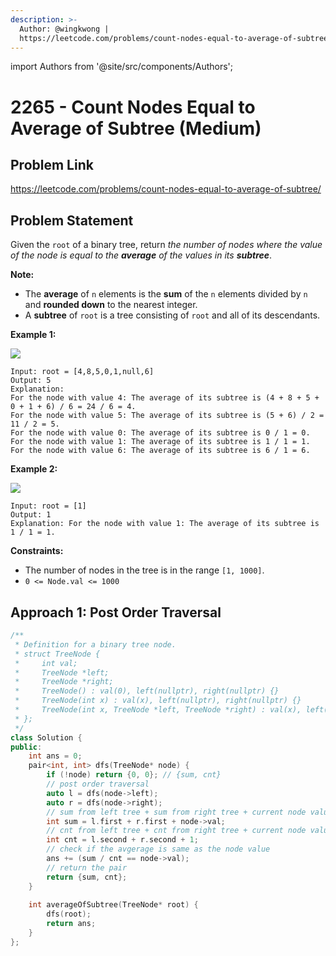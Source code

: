 ```yaml
---
description: >-
  Author: @wingkwong |
  https://leetcode.com/problems/count-nodes-equal-to-average-of-subtree/
---
```


import Authors from '@site/src/components/Authors';

# 2265 - Count Nodes Equal to Average of Subtree (Medium)

## Problem Link

https://leetcode.com/problems/count-nodes-equal-to-average-of-subtree/

## Problem Statement

Given the `root` of a binary tree, return _the number of nodes where the value of the node is equal to the **average** of the values in its **subtree**_.

**Note:**

* The **average** of `n` elements is the **sum** of the `n` elements divided by `n` and **rounded down** to the nearest integer.
* A **subtree** of `root` is a tree consisting of `root` and all of its descendants.

**Example 1:**

![](https://assets.leetcode.com/uploads/2022/03/15/image-20220315203925-1.png)

```
Input: root = [4,8,5,0,1,null,6]
Output: 5
Explanation: 
For the node with value 4: The average of its subtree is (4 + 8 + 5 + 0 + 1 + 6) / 6 = 24 / 6 = 4.
For the node with value 5: The average of its subtree is (5 + 6) / 2 = 11 / 2 = 5.
For the node with value 0: The average of its subtree is 0 / 1 = 0.
For the node with value 1: The average of its subtree is 1 / 1 = 1.
For the node with value 6: The average of its subtree is 6 / 1 = 6.
```

**Example 2:**

![](https://assets.leetcode.com/uploads/2022/03/26/image-20220326133920-1.png)

```
Input: root = [1]
Output: 1
Explanation: For the node with value 1: The average of its subtree is 1 / 1 = 1.
```

**Constraints:**

* The number of nodes in the tree is in the range `[1, 1000]`.
* `0 <= Node.val <= 1000`

## Approach 1: Post Order Traversal

<Authors names="@wingkwong"/>

```cpp
/**
 * Definition for a binary tree node.
 * struct TreeNode {
 *     int val;
 *     TreeNode *left;
 *     TreeNode *right;
 *     TreeNode() : val(0), left(nullptr), right(nullptr) {}
 *     TreeNode(int x) : val(x), left(nullptr), right(nullptr) {}
 *     TreeNode(int x, TreeNode *left, TreeNode *right) : val(x), left(left), right(right) {}
 * };
 */
class Solution {
public:
    int ans = 0;
    pair<int, int> dfs(TreeNode* node) {
        if (!node) return {0, 0}; // {sum, cnt}
        // post order traversal
        auto l = dfs(node->left);
        auto r = dfs(node->right);
        // sum from left tree + sum from right tree + current node value
        int sum = l.first + r.first + node->val;
        // cnt from left tree + cnt from right tree + current node value
        int cnt = l.second + r.second + 1;
        // check if the avgerage is same as the node value
        ans += (sum / cnt == node->val);
        // return the pair
        return {sum, cnt};
    }
    
    int averageOfSubtree(TreeNode* root) {
        dfs(root);
        return ans;
    }
};
```
